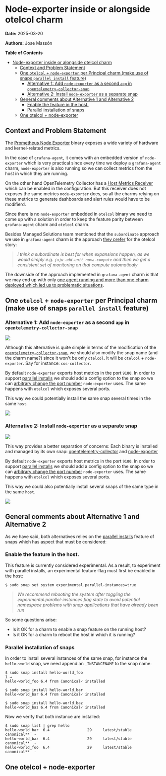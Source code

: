 # Node-exporter inside or alongside otelcol charm
**Date:** 2025-03-20

**Authors:** Jose Massón

<!-- markdown-toc start - Don't edit this section. Run M-x markdown-toc-refresh-toc -->
**Table of Contents**

- [Node-exporter inside or alongside otelcol charm](#node-exporter-inside-or-alongside-otelcol-charm)
    - [Context and Problem Statement](#context-and-problem-statement)
    - [One `otelcol` + `node-exporter` per Principal charm (make use of snaps `parallel install` feature)](#one-otelcol--node-exporter-per-principal-charm-make-use-of-snaps-parallel-install-feature)
        - [Alternative 1: Add `node-exporter` as a second `app` in `opentelemetry-collector-snap`](#alternative-1-add-node-exporter-as-a-second-app-in-opentelemetry-collector-snap)
        - [Alternative 2: Install `node-exporter` as a separate snap](#alternative-2-install-node-exporter-as-a-separate-snap)
    - [General comments about Alternative 1 and Alternative 2](#general-comments-about-alternative-1-and-alternative-2)
        - [Enable the feature in the host.](#enable-the-feature-in-the-host)
        - [Parallel installation of snaps](#parallel-installation-of-snaps)
    - [One otelcol + node-exporter ](#one-otelcol--node-exporter)

<!-- markdown-toc end -->




## Context and Problem Statement

The [Prometheus Node Exporter](https://prometheus.io/docs/guides/node-exporter/) binary exposes a wide variety of hardware and kernel-related metrics.

In the case of `grafana-agent`, it comes with an embedded version of `node-exporter` which is very practical since every time we deploy a `grafana-agent` charm, `node-exporter` is also running so we can collect metrics from the host in which they are running.

On the other hand OpenTelemetry Collector has a [Host Metrics Receiver](https://github.com/open-telemetry/opentelemetry-collector-contrib/blob/main/receiver/hostmetricsreceiver/README.md) which can be enabled in the configuration. But this receiver does not exposes the same metrics `node-exporter` does, so all the charms relying on these metrics to generate dashboards and alert rules would have to be modifierd.

Since there is no `node-exporter` embedded in `otelcol` binary we need to come up with a solution in order to keep the feature parity between `grafana-agent` charm and `otelcol` charm.

Besides Managed Solutions team mentioned that the `subordinate` approach we use in `grafana-agent` charm is the approach [they prefer](https://chat.canonical.com/canonical/pl/3xd5cffzff84iyhg37m1idw8qy) for the otelcol story:

> *i think a subordinate is best for when expansions happen, as we would simply e.g. `juju add-unit nova-compute` and then we get a consistent set of monitoring on that compute automaticaly*

The downside of the approach implemented in `grafana-agent` charm is that we may end up with only [one agent running and more than one charm deployed which led us to problematic situations](https://discourse.charmhub.io/t/one-grafana-agent-charm-to-rule-them-all/16014/1).


## One `otelcol` + `node-exporter` per Principal charm (make use of snaps `parallel install` feature)


### Alternative 1: Add `node-exporter` as a second `app` in `opentelemetry-collector-snap`

[![](https://mermaid.ink/img/pako:eNp9UbFOwzAQ_RXr5kRqBRLBAwNqRyY6gRmMfWksOT7LsQWo6r9jJyEhA9x07917z9bdBRRpBA6tpQ_VyRDZ6SAcyzWk93OQvmODk36iSmkTUEVDjj2eVpYiWkV2JVyOrfHTU4gYVrrg-_1u9yqgtJwVIODtDyOr64fFs025vdnfLSkFbFJmRfNb0WwU84-XF8aI_6bNNEWnoYIeQy-Nzou7FFpA7LBHATy3GluZbBQg3DVLk9cy4lGbSAF4K-2AFcgU6fnLKeAxJPwRHYzMK-8XFY6mp-lC46Eq8NK9EK2aQOnczej6DYsgjOE?type=png)](https://mermaid.live/edit#pako:eNp9UbFOwzAQ_RXr5kRqBRLBAwNqRyY6gRmMfWksOT7LsQWo6r9jJyEhA9x07917z9bdBRRpBA6tpQ_VyRDZ6SAcyzWk93OQvmODk36iSmkTUEVDjj2eVpYiWkV2JVyOrfHTU4gYVrrg-_1u9yqgtJwVIODtDyOr64fFs025vdnfLSkFbFJmRfNb0WwU84-XF8aI_6bNNEWnoYIeQy-Nzou7FFpA7LBHATy3GluZbBQg3DVLk9cy4lGbSAF4K-2AFcgU6fnLKeAxJPwRHYzMK-8XFY6mp-lC46Eq8NK9EK2aQOnczej6DYsgjOE)

Although this alternative is quite simple in terms of the modification of the [`opentelemetry-collector-snap`](https://github.com/canonical/opentelemetry-collector-snap), we should also modify the snap name (and the charm name?) since it won't be only `otelcol`. It will be `otelcol` + `node-exporter`. Say for instance: `cos-collector`.

By default `node-exporter` exports host metrics in the port `9100`. In order to support [parallel installs](https://snapcraft.io/docs/parallel-installs) we should add a config option to the snap so we can [arbitrary change the port number](https://stackoverflow.com/a/57215681) `node-exporter` uses. The same happens with `otelcol` which exposes several ports.

This way we could potentially install the same snap several times in the same `host`.

[![](https://mermaid.ink/img/pako:eNqdlE1PhDAQQP8KmTMky-wmixw86U0vetN6qHRYSKAlpUTNZv-7Lax8ZEVYe4C28ybT4YUeIVGCIIa0UB9JxrXxHp6YrJv3g-ZV5mWqNkx6dvRbteRV-MqgfTN468ITpFLa1I7xJnE3RK4pMbmSbZ1xxCXdhJuNTXPT2HOLi3xpjxvQpyNIuxKTjQXcC4Lbvs4AkhRzTeCvTbjQbhvu-6O6xRwVjanoglKGikQVrpXzdBbpj9-WW0SiSYcD2233TU_E4gqx2_-IxbFYXBKL14nFQSyuFLv7QyyOxeKcWByLxVmxuCwWR9Zwv4ysEGsf4ENJuuS5sL_30cUYmIxKYhDbqaCUN4VhwOTJok0luKF7kRulIU55UZMPvDHq-UsmEBvd0A90l3P7IcueojbpsbtH2uvEh4rLF6UGRqvmkJ1Xp29ASkRI?type=png)](https://mermaid.live/edit#pako:eNqdlE1PhDAQQP8KmTMky-wmixw86U0vetN6qHRYSKAlpUTNZv-7Lax8ZEVYe4C28ybT4YUeIVGCIIa0UB9JxrXxHp6YrJv3g-ZV5mWqNkx6dvRbteRV-MqgfTN468ITpFLa1I7xJnE3RK4pMbmSbZ1xxCXdhJuNTXPT2HOLi3xpjxvQpyNIuxKTjQXcC4Lbvs4AkhRzTeCvTbjQbhvu-6O6xRwVjanoglKGikQVrpXzdBbpj9-WW0SiSYcD2233TU_E4gqx2_-IxbFYXBKL14nFQSyuFLv7QyyOxeKcWByLxVmxuCwWR9Zwv4ysEGsf4ENJuuS5sL_30cUYmIxKYhDbqaCUN4VhwOTJok0luKF7kRulIU55UZMPvDHq-UsmEBvd0A90l3P7IcueojbpsbtH2uvEh4rLF6UGRqvmkJ1Xp29ASkRI)

### Alternative 2: Install `node-exporter` as a separate snap


[![](https://mermaid.ink/img/pako:eNqNkk1PwzAMhv9K5HMrbQKJ0gMHtB05sROEQ9a4a6Q0rtJEME377yT92sKX8Mmv_djS6-QEFUmEEmpN71UjrGO7DTcsRO_3Byu6hpFDXZHujeheOUyKRcnhbWRjSGWxcooMe9xdqhN-NbhXRthjMtqRdbc367tAxbRkUfxEFNdEkRDz-jx_WPb92S3GLhr5xa8JF8nxI2JoJ9dJ7b_ek6FvS365w_16tVpcRpEQ6YrZzYDNbiCDFm0rlAzPeoplDq7BFjmUIZVYC68dB27OAfWdFA63UjmyUNZC95iB8I6ej6aC0lmPM7RRIhyoXSgchp7G_zN8oww6YV6ILowlf2gmdf4E3yrEkw?type=png)](https://mermaid.live/edit#pako:eNqNkk1PwzAMhv9K5HMrbQKJ0gMHtB05sROEQ9a4a6Q0rtJEME377yT92sKX8Mmv_djS6-QEFUmEEmpN71UjrGO7DTcsRO_3Byu6hpFDXZHujeheOUyKRcnhbWRjSGWxcooMe9xdqhN-NbhXRthjMtqRdbc367tAxbRkUfxEFNdEkRDz-jx_WPb92S3GLhr5xa8JF8nxI2JoJ9dJ7b_ek6FvS365w_16tVpcRpEQ6YrZzYDNbiCDFm0rlAzPeoplDq7BFjmUIZVYC68dB27OAfWdFA63UjmyUNZC95iB8I6ej6aC0lmPM7RRIhyoXSgchp7G_zN8oww6YV6ILowlf2gmdf4E3yrEkw)

This way provides a better separation of concerns: Each binary is installed and managed by its own snap: [opentelemetry-collector](https://github.com/canonical/opentelemetry-collector-snap) and [node-exporter](https://snapcraft.io/node-exporter)

By default `node-exporter` exports host metrics in the port `9100`. In order to support [parallel installs](https://snapcraft.io/docs/parallel-installs) we should add a config option to the snap so we can [arbitrary change the port number](https://stackoverflow.com/a/57215681) `node-exporter` uses. The same happens with `otelcol` which exposes several ports.

This way we could also potentially install several snaps of the same type in the same `host`.

[![](https://mermaid.ink/img/pako:eNqdlE1vgzAMhv9K5HORWoPUjsMO03bbLttOW3bIiFuQIEEhaJuq_vcllPGhqrA2B7DjxwqveZU9JFoSxLDN9VeSCmPZ4zNXVf25M6JMWaoryxVzq9uqlChX7xyaN4ePY3mElNrYyjNsVPdLZoYSm2nF7l7HFd90s1ouXZsPY-aTk37lPjegb0-Q8UeMNmZwFgS33Tk9SEoeky4YicVWLE6IxSvERuFq3Yn1yUl_S22G1OaE0pbyROd-GG14FukG0Bw3i2xGM-rZqWmF7bTCiWmF11gDh9bAOWvgZdbA3hp4gTWiVmw0ITa6yho4tAaeswYOrYFnrYHz1sDBf8f1PPIPa7gHLKAgU4hMuitm72scbEoFcYhdKGkr6txy4Org0LqUwtKDzKw2EG9FXtECRG31y49KILampj_oPhNuxEVHUdP0dLzLmittAaVQb1r3jNH1Lm2zwy-WTmtH?type=png)](https://mermaid.live/edit#pako:eNqdlE1vgzAMhv9K5HORWoPUjsMO03bbLttOW3bIiFuQIEEhaJuq_vcllPGhqrA2B7DjxwqveZU9JFoSxLDN9VeSCmPZ4zNXVf25M6JMWaoryxVzq9uqlChX7xyaN4ePY3mElNrYyjNsVPdLZoYSm2nF7l7HFd90s1ouXZsPY-aTk37lPjegb0-Q8UeMNmZwFgS33Tk9SEoeky4YicVWLE6IxSvERuFq3Yn1yUl_S22G1OaE0pbyROd-GG14FukG0Bw3i2xGM-rZqWmF7bTCiWmF11gDh9bAOWvgZdbA3hp4gTWiVmw0ITa6yho4tAaeswYOrYFnrYHz1sDBf8f1PPIPa7gHLKAgU4hMuitm72scbEoFcYhdKGkr6txy4Org0LqUwtKDzKw2EG9FXtECRG31y49KILampj_oPhNuxEVHUdP0dLzLmittAaVQb1r3jNH1Lm2zwy-WTmtH)


## General comments about Alternative 1 and Alternative 2

As we have said, both alternatives relies on the [parallel installs](https://snapcraft.io/docs/parallel-installs) feature of snaps which has aspect that must be considered:

### Enable the feature in the host.

This feature is currently considered experimental. As a result, to experiment with parallel installs, an experimental feature-flag must first be enabled in the host:

```shell
$ sudo snap set system experimental.parallel-instances=true
```

> *We recommend rebooting the system after toggling the experimental.parallel-instances flag state to avoid potential namespace problems with snap applications that have already been run*

So some questions arise:

* Is it OK for a charm to enable a snap feature on the running host?
* Is it OK for a charm to reboot the host in which it is running?

### Parallel installation of snaps

In order to install several instances of the same snap, for instance the `hello-world` snap, we need append an `_INSTANCENAME` to the snap name:

```shell
$ sudo snap install hello-world_foo                                                                                               1 ↵
hello-world_foo 6.4 from Canonical✓ installed

$ sudo snap install hello-world_bar
hello-world_bar 6.4 from Canonical✓ installed

$ sudo snap install hello-world_baz
hello-world_baz 6.4 from Canonical✓ installed
```

Now we verify that both instance are installed:

```shell
$ sudo snap list | grep hello
hello-world_bar  6.4                 29     latest/stable       canonical**  -
hello-world_baz  6.4                 29     latest/stable       canonical**  -
hello-world_foo  6.4                 29     latest/stable       canonical**  -
```


## One otelcol + node-exporter 
